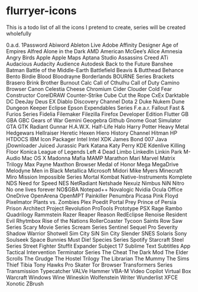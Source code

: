 flurryer-icons
==============

This is a todo list of all the icons I pretend to create,
series will be created wholefully

0.a.d.
1Password
Abiword
Ableton Live
Adobe
Affinity Designer
Age of Empires
Alfred
Alone in the Dark
AMD
American McGee’s Alice
Amnesia
Angry Birds
Apple
Apple Maps
Aptana Studio
Assassins Creed
ATi
Audacious
Audacity
Audience
Autodesk
Back to the Future
Banshee
Batman
Battle of the Middle-Earth
Battlefield
Beavis & Butthead
Behance
Bento
Birdie
Blood
Bloodrayne
Borderlands
BOURNE Series
Brackets
Brasero
Brink
Brother
Burnout
Calc
Call of Cthulhu
Call of Duty
Camino Browser
Canon
Celestia
Cheese
Chromium
Cider
Clouder
Cold Fear
Constructor
CorelDRAW
Counter-Strike
Cube
Cut the Rope
CxEx
Darktable
DC
DeeJay
Deus EX
Diablo
Discovery Channel
Dota 2
Duke Nukem
Dune
Dungeon Keeper
Eclipse
Epson
Expendables Series
F.e.a.r.
Fallout
Fast & Furios Series
Fidelia
Filemaker
Filezilla
Firefox Developer Edition
Flutter
GB
GBA
GBC
Gears of War
Gemini
Geogebra
Github
Gnome
Goat Simulator
GTA
GTK Radiant
Gunnar
H.A.W.X.
Half-Life
Halo
Harry Potter
Heavy Metal
Hedgewars
Hellraiser
Heretic
Hexen
Hiero
History Channel
Hitman
HP
HTDOCS
IBM
Icon Packager
Intel
Intel XDK
James Bond 007
Java
jDownloader
Juiced
Jurassic Park
Katana
Katy Perry
KDE
Kdenlive
Killing Floor
Konica
League of Legends
Left 4 Dead
Limbo
LinkedIn
Linkin Park
M-Audio
Mac OS X
Madonna
Mafia
MAMP
Marathon
Mari
Marvel
Matrix Trilogy
Max Payne
Maxthon Browser
Medal of Honor
Mega
MegaDrive
Melodyne
Men in Black
Metallica
Microsoft
Midori
Mike Myers
Minecraft
Miro
Mission Impossible Series
Mortal Kombat
Native-Instruments Komplete
NDS
Need for Speed
NES
NetRadiant
Netshade
Nexuiz
Nimbus
NiN
Nitro
No one lives forever
NO$GBA
Notepad++
Novalogic
Nvidia
Ocula
Office
OneDrive
OpenArena
OpenMPT
Painkiller
Penumbra
Picasa
Pink Floyd
Pixelmator
Plants vs. Zombies
Plex
Poedit
Portal
Prey
Prince of Persia
Prison Architect
Project Revolution
ProTools
Prototype
PSX
Rage
Rambo Quadrilogy
Rammstein
Razer
Reaper
Reason
RedEclipse
Renoise
Resident Evil
Rhytmbox
Rise of the Nations
RollerCoaster Tycoon
Saints Row
Saw Series
Scary Movie Series
Scream Series
Sentinel
Sequel Pro
Severity
Shadow Warrior
Shotwell
Sim City
SiN
Sin City
Slender
SNES
Solaris
Sony
Soulseek
Space Bunnies Must Die!
Species Series
Spotify
Starcraft
Steel Series
Street Fighter
Stuffit Expander
Subject 17
Sublime Text
Subtitles App
Tactical Intervention
Terminator Series
The Cheat
The Dark Mod
The Elder Scrolls
The Grudge
The Hostel Trilogy
The Librarian
The Mummy
The Sims
Thief
Tibia
Tony Hawks Pro Skater
Tor Browser
Transformers Series
Transmission
Typecatcher
VALVe Hammer
VBA-M
Video Copilot
Virtual Box
Warcraft
Windows
Wine
Wineskin
Wolfenstein
Writer
Wunderlist
XFCE
Xonotic
ZBrush